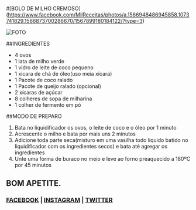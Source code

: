 #[BOLO DE MILHO CREMOSO] (https://www.facebook.com/MilReceitas/photos/a.1566948486945858.1073741829.1566873700286670/1567899180184122/?type=3)

![FOTO](https://github.com/natanocr/milreceitas/blob/master/images/bolo-de-milho-cremoso.png "FOTO")

##INGREDIENTES

* 4 ovos
* 1 lata de milho verde
* 1 vidro de leite de coco pequeno
* 1 xícara de chá de óleo(uso meia xícara)
* 1 Pacote de coco ralado
* 1 Pacote de queijo ralado (opcional)
* 2 xícaras de açúcar
* 8 colheres de sopa de milharina
* 1 colher de fermento em pó

##MODO DE PREPARO

1. Bata no liquidificador os ovos, o leite de coco e o óleo por 1 minuto
1. Acrescente o milho e bata por mais uns 2 minutos
1. Adicione toda parte seca(misturo em uma vasilha todo líquido batido no liquidificador com os ingredientes secos) e bata até agregar os ingredientes
1. Unte uma forma de buraco no meio e leve ao forno preaquecido a 180ºC por 45 minutos

## BOM APETITE.

### [FACEBOOK](https://www.facebook.com/MilReceitas) | [INSTAGRAM](https://www.instagram.com/milreceitas) | [TWITTER](https://twitter.com/1kreceitas)
